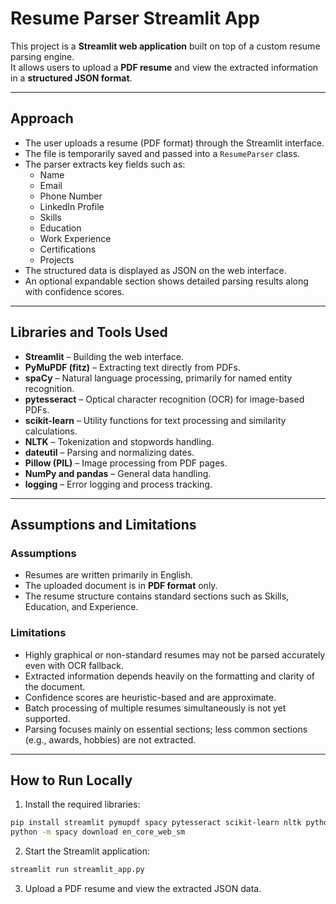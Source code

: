 # Resume Parser Streamlit App

This project is a **Streamlit web application** built on top of a custom resume parsing engine.  
It allows users to upload a **PDF resume** and view the extracted information in a **structured JSON format**.

---

## Approach

- The user uploads a resume (PDF format) through the Streamlit interface.
- The file is temporarily saved and passed into a `ResumeParser` class.
- The parser extracts key fields such as:
  - Name
  - Email
  - Phone Number
  - LinkedIn Profile
  - Skills
  - Education
  - Work Experience
  - Certifications
  - Projects
- The structured data is displayed as JSON on the web interface.
- An optional expandable section shows detailed parsing results along with confidence scores.

---

## Libraries and Tools Used

- **Streamlit** – Building the web interface.
- **PyMuPDF (fitz)** – Extracting text directly from PDFs.
- **spaCy** – Natural language processing, primarily for named entity recognition.
- **pytesseract** – Optical character recognition (OCR) for image-based PDFs.
- **scikit-learn** – Utility functions for text processing and similarity calculations.
- **NLTK** – Tokenization and stopwords handling.
- **dateutil** – Parsing and normalizing dates.
- **Pillow (PIL)** – Image processing from PDF pages.
- **NumPy and pandas** – General data handling.
- **logging** – Error logging and process tracking.

---

## Assumptions and Limitations

### Assumptions
- Resumes are written primarily in English.
- The uploaded document is in **PDF format** only.
- The resume structure contains standard sections such as Skills, Education, and Experience.

### Limitations
- Highly graphical or non-standard resumes may not be parsed accurately even with OCR fallback.
- Extracted information depends heavily on the formatting and clarity of the document.
- Confidence scores are heuristic-based and are approximate.
- Batch processing of multiple resumes simultaneously is not yet supported.
- Parsing focuses mainly on essential sections; less common sections (e.g., awards, hobbies) are not extracted.

---

## How to Run Locally

1. Install the required libraries:

```bash
pip install streamlit pymupdf spacy pytesseract scikit-learn nltk python-dateutil Pillow
python -m spacy download en_core_web_sm
```

2. Start the Streamlit application:

```bash
streamlit run streamlit_app.py
```

3. Upload a PDF resume and view the extracted JSON data.
